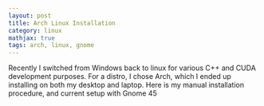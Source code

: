 ```yaml
---
layout: post
title: Arch Linux Installation
category: linux
mathjax: true
tags: arch, linux, gnome
---
```


Recently I switched from Windows back to linux for various C++ and CUDA development purposes. For a distro, I chose Arch, which I ended up installing on both my desktop and laptop. Here is my manual installation procedure, and current setup with Gnome 45
